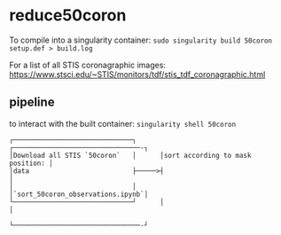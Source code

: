 # reduce50coron

To compile into a singularity container: 
`sudo singularity build 50coron setup.def > build.log`

For a list of all STIS coronagraphic images: https://www.stsci.edu/~STIS/monitors/tdf/stis_tdf_coronagraphic.html

## pipeline

to interact with the built container: `singularity shell 50coron `

```
┌──────────────────────────────┐      ┌────────────────────────────────-┐
│Download all STIS `50coron`   │      │sort according to mask position: │
│data                          ├─────>┤                                 │
│                              │      │`sort_50coron_observations.ipynb`│
└──────────────────────────────┘      │                                 │
                                      └────────────────────────────────-┘
                                      
  ```
